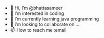 - 👋 Hi, I’m @bhattasameer
- 👀 I’m interested in coding
- 🌱 I’m currently learning java programming
- 💞️ I’m looking to collaborate on ...
- 📫 How to reach me :email

<!---
bhattasameer/bhattasameer is a ✨ special ✨ repository because its `README.md` (this file) appears on your GitHub profile.
You can click the Preview link to take a look at your changes.
--->
